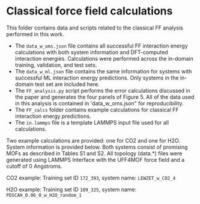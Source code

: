 # Classical force field calculations

This folder contains data and scripts related to the classical FF analysis performed in this work.

- The `data_w_oms.json` file contains all successful FF interaction energy calculations with both system information and DFT-computed interaction energies. Calculations were performed across the in-domain training, validation, and test sets.
- The `data_w_ml.json` file contains the same information for systems with successful ML interaction energy predictions. Only systems in the in-domain test set are included here.
- The `FF_analysis.py` script performs the error calculations discussed in the paper and generates the four panels of Figure 5. All of the data used in this analysis is contained in 'data_w_oms.json" for reproducibility.
- The `FF_calcs` folder contains example calculations for classical FF interaction energy predictions.
- The `in.lammps` file is a template LAMMPS input file used for all calculations.

Two example calculations are provided: one for CO2 and one for H2O. System information is provided below. Both systems consist of promising MOFs as described in Tables S1 and S2. All topology (data.*) files were generated using LAMMPS Interface with the UFF4MOF force field and a cutoff of 0 Angstroms.

CO2 example: Training set ID `172_393`, system name: `LEWZET_w_CO2_4`

H2O example: Training set ID `189_325`, system name: `PEGCAH_0.06_0_w_H2O_random_1`
